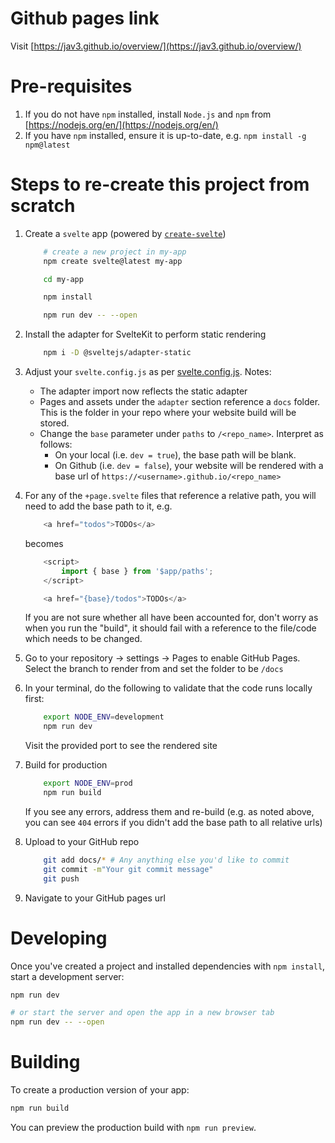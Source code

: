 # Github pages link

Visit [https://jav3.github.io/overview/](https://jav3.github.io/overview/)


# Pre-requisites
1. If you do not have `npm` installed, install `Node.js` and `npm` from [https://nodejs.org/en/](https://nodejs.org/en/)
2. If you have `npm` installed, ensure it is up-to-date, e.g. `npm install -g npm@latest`

# Steps to re-create this project from scratch
1. Create a `svelte` app (powered by [`create-svelte`](https://github.com/sveltejs/kit/tree/master/packages/create-svelte))

    ```bash
        # create a new project in my-app
        npm create svelte@latest my-app

        cd my-app

        npm install

        npm run dev -- --open
    ```

2. Install the adapter for SvelteKit to perform static rendering

    ```bash
        npm i -D @sveltejs/adapter-static
    ```

3. Adjust your `svelte.config.js` as per [svelte.config.js](svelte.config.js). Notes:
   - The adapter import now reflects the static adapter
   - Pages and assets under the `adapter` section reference a `docs` folder. This is the folder in your repo where your website build will be stored. 
   - Change the `base` parameter under `paths` to `/<repo_name>`. Interpret as follows:
      - On your local (i.e. `dev = true`), the base path will be blank. 
      - On Github (i.e. `dev = false`), your website will be rendered with a base url of `https://<username>.github.io/<repo_name>`

4. For any of the `+page.svelte` files that reference a relative path, you will need to add the base path to it, e.g.

    ```js
        <a href="todos">TODOs</a>
    ```

   becomes

    ```js
        <script>
            import { base } from '$app/paths';
        </script>

        <a href="{base}/todos">TODOs</a>
    ```

   If you are not sure whether all have been accounted for, don't worry as when you run the "build", it should fail with a reference to the file/code which needs to be changed.

4. Go to your repository -> settings -> Pages to enable GitHub Pages. Select the branch to render from and set the folder to be `/docs`

5. In your terminal, do the following to validate that the code runs locally first:

    ```bash
        export NODE_ENV=development
        npm run dev
    ```

    Visit the provided port to see the rendered site

6. Build for production

    ```bash
        export NODE_ENV=prod
        npm run build
    ```

    If you see any errors, address them and re-build (e.g. as noted above, you can see `404` errors if you didn't add the base path to all relative urls)

7. Upload to your GitHub repo

    ```bash
        git add docs/* # Any anything else you'd like to commit
        git commit -m"Your git commit message"
        git push
    ```

8. Navigate to your GitHub pages url

# Developing

Once you've created a project and installed dependencies with `npm install`, start a development server:

```bash
npm run dev

# or start the server and open the app in a new browser tab
npm run dev -- --open
```

# Building

To create a production version of your app:

```bash
npm run build
```

You can preview the production build with `npm run preview`.
